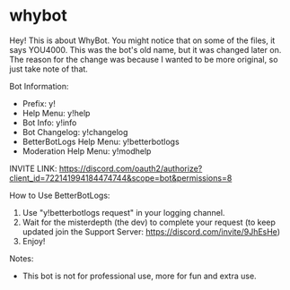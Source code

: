 # whybot
Hey!
This is about WhyBot. You might notice that on some of the files, it says YOU4000. This was the bot's old name, but it was changed later on.
The reason for the change was because I wanted to be more original, so just take note of that.

Bot Information:
- Prefix: y!
- Help Menu: y!help
- Bot Info: y!info
- Bot Changelog: y!changelog
- BetterBotLogs Help Menu: y!betterbotlogs
- Moderation Help Menu: y!modhelp

INVITE LINK: https://discord.com/oauth2/authorize?client_id=722141994184474744&scope=bot&permissions=8

How to Use BetterBotLogs:
1. Use "y!betterbotlogs request" in your logging channel.
2. Wait for the misterdepth (the dev) to complete your request (to keep updated join the Support Server: https://discord.com/invite/9JhEsHe)
3. Enjoy!

Notes:
- This bot is not for professional use, more for fun and extra use.
